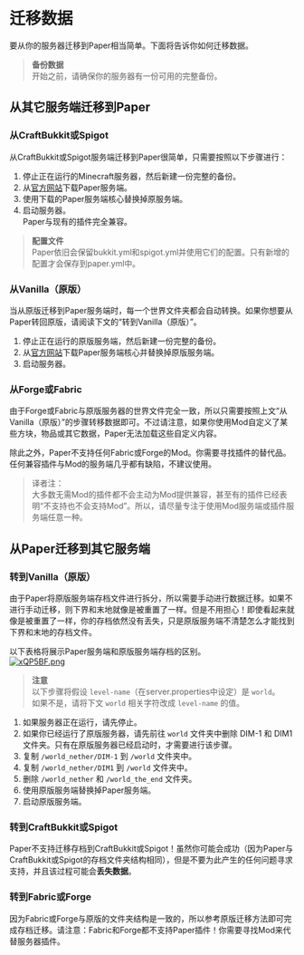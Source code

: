 # 迁移数据
要从你的服务器迁移到Paper相当简单。下面将告诉你如何迁移数据。  
  
> **备份数据**  
> 开始之前，请确保你的服务器有一份可用的完整备份。  

## 从其它服务端迁移到Paper
### 从CraftBukkit或Spigot
从CraftBukkit或Spigot服务端迁移到Paper很简单，只需要按照以下步骤进行：  
1. 停止正在运行的Minecraft服务器，然后新建一份完整的备份。  
2. 从[官方网站](https://papermc.io/downloads)下载Paper服务端。  
3. 使用下载的Paper服务端核心替换掉原服务端。  
4. 启动服务器。  
Paper与现有的插件完全兼容。  
  
> **配置文件**  
> Paper依旧会保留bukkit.yml和spigot.yml并使用它们的配置。只有新增的配置才会保存到paper.yml中。

### 从Vanilla（原版）
当从原版迁移到Paper服务端时，每一个世界文件夹都会自动转换。如果你想要从Paper转回原版，请阅读下文的“转到Vanilla（原版）”。
1. 停止正在运行的原版服务端，然后新建一份完整的备份。  
2. 从[官方网站](https://papermc.io/downloads)下载Paper服务端核心并替换掉原版服务端。  
3. 启动服务器。  

### 从Forge或Fabric
由于Forge或Fabric与原版服务器的世界文件完全一致，所以只需要按照上文“从Vanilla（原版）”的步骤转移数据即可。不过请注意，如果你使用Mod自定义了某些方块，物品或其它数据，Paper无法加载这些自定义内容。  
  
除此之外，Paper不支持任何Fabric或Forge的Mod。你需要寻找插件的替代品。任何兼容插件与Mod的服务端几乎都有缺陷，不建议使用。  
  
> 译者注：  
> 大多数无需Mod的插件都不会主动为Mod提供兼容，甚至有的插件已经表明“不支持也不会支持Mod”。所以，请尽量专注于使用Mod服务端或插件服务端任意一种。

## 从Paper迁移到其它服务端
### 转到Vanilla（原版）
由于Paper将原版服务端存档文件进行拆分，所以需要手动进行数据迁移。如果不进行手动迁移，则下界和末地就像是被重置了一样。但是不用担心！即使看起来就像是被重置了一样，你的存档依然没有丢失，只是原版服务端不清楚怎么才能找到下界和末地的存档文件。  
  
以下表格将展示Paper服务端和原版服务端存档的区别。  
[![xQP5BF.png](https://s1.ax1x.com/2022/10/03/xQP5BF.png)](https://imgse.com/i/xQP5BF)

> **注意**  
> 以下步骤将假设 `level-name`（在server.properties中设定）是 `world`。  
> 如果不是，请将下文 `world` 相关字符改成 `level-name` 的值。  
  
1. 如果服务器正在运行，请先停止。
2. 如果你已经运行了原版服务器，请先前往 `world` 文件夹中删除 DIM-1 和 DIM1 文件夹。只有在原版服务器已经启动时，才需要进行该步骤。
3. 复制 `/world_nether/DIM-1` 到 `/world` 文件夹中。
4. 复制 `/world_nether/DIM1` 到 `/world` 文件夹中。
5. 删除 `/world_nether` 和 `/world_the_end` 文件夹。
6. 使用原版服务端替换掉Paper服务端。
7. 启动原版服务端。

### 转到CraftBukkit或Spigot
Paper不支持迁移存档到CraftBukkit或Spigot！虽然你可能会成功（因为Paper与CraftBukkit或Spigot的存档文件夹结构相同），但是不要为此产生的任何问题寻求支持，并且该过程可能会**丢失数据**。  

### 转到Fabric或Forge
因为Fabric或Forge与原版的文件夹结构是一致的，所以参考原版迁移方法即可完成存档迁移。请注意：Fabric和Forge都不支持Paper插件！你需要寻找Mod来代替服务器插件。
